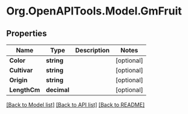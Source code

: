 # Org.OpenAPITools.Model.GmFruit

## Properties

Name | Type | Description | Notes
------------ | ------------- | ------------- | -------------
**Color** | **string** |  | [optional] 
**Cultivar** | **string** |  | [optional] 
**Origin** | **string** |  | [optional] 
**LengthCm** | **decimal** |  | [optional] 

[[Back to Model list]](../README.md#documentation-for-models) [[Back to API list]](../README.md#documentation-for-api-endpoints) [[Back to README]](../README.md)

